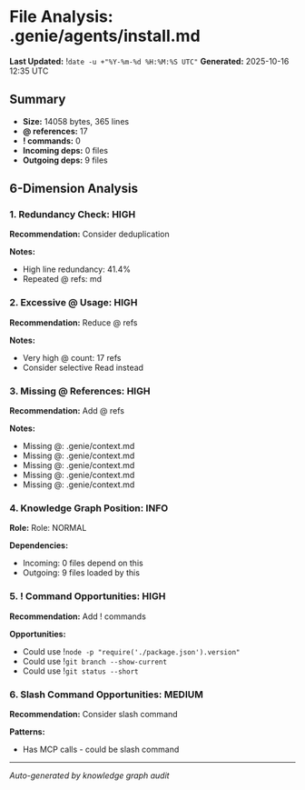 # File Analysis: .genie/agents/install.md
**Last Updated:** !`date -u +"%Y-%m-%d %H:%M:%S UTC"`
**Generated:** 2025-10-16 12:35 UTC

## Summary

- **Size:** 14058 bytes, 365 lines
- **@ references:** 17
- **! commands:** 0
- **Incoming deps:** 0 files
- **Outgoing deps:** 9 files

## 6-Dimension Analysis

### 1. Redundancy Check: HIGH

**Recommendation:** Consider deduplication

**Notes:**
- High line redundancy: 41.4%
- Repeated @ refs: md

### 2. Excessive @ Usage: HIGH

**Recommendation:** Reduce @ refs

**Notes:**
- Very high @ count: 17 refs
- Consider selective Read instead

### 3. Missing @ References: HIGH

**Recommendation:** Add @ refs

**Notes:**
- Missing @: .genie/context.md
- Missing @: .genie/context.md
- Missing @: .genie/context.md
- Missing @: .genie/context.md
- Missing @: .genie/context.md

### 4. Knowledge Graph Position: INFO

**Role:** Role: NORMAL

**Dependencies:**
- Incoming: 0 files depend on this
- Outgoing: 9 files loaded by this

### 5. ! Command Opportunities: HIGH

**Recommendation:** Add ! commands

**Opportunities:**
- Could use !`node -p "require('./package.json').version"`
- Could use !`git branch --show-current`
- Could use !`git status --short`

### 6. Slash Command Opportunities: MEDIUM

**Recommendation:** Consider slash command

**Patterns:**
- Has MCP calls - could be slash command

---

*Auto-generated by knowledge graph audit*
